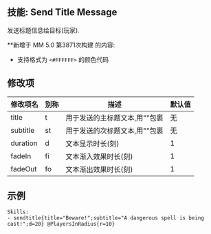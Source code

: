 技能: Send Title Message
--------------------------

发送标题信息给目标(玩家).

**新增于 MM 5.0 第3871次构建 的内容:

* 支持格式为 `<#FFFFFF>` 的颜色代码

修改项
----------

| 修改项名 | 别称    | 描述                                                                                                    | 默认值 |
|-----------|------------|----------------------------------------------------------------------------------------------------------------|---------------|
| title   | t       | 用于发送的主标题文本,用""包裹 | 无 |
| subtitle | st | 用于发送的次标题文本,用""包裹 | 无 |
| duration | d | 文本显示时长(刻) | 1 |
| fadeIn | fi | 文本渐入效果时长(刻) | 1 |
| fadeOut | fo | 文本渐出效果时长(刻) | 1 |

示例
--------

    Skills:
    - sendtitle{title="Beware!";subtitle="A dangerous spell is being cast!";d=20} @PlayersInRadius{r=10}
